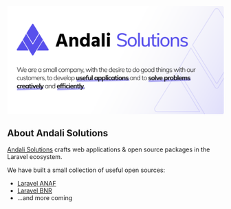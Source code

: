 <p align="center"><a href="https://andali.ro" target="_blank"><img src="https://github.com/andalisolutions/.github/blob/main/assets/img/andalisolutions.png?raw=true" width="1280"></a></p>

## About Andali Solutions

[Andali Solutions](https://andali.ro) crafts web applications & open source packages in the Laravel ecosystem.

We have built a small collection of useful open sources:

- [Laravel ANAF](https://github.com/andalisolutions/laravel-anaf)
- [Laravel BNR](https://github.com/andalisolutions/laravel-bnr)
- ...and more coming
